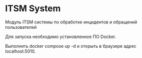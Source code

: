 # ITSM System
Модуль ITSM системы по обработке инцидентов и обращений пользователей

Для запуска необходимо установленное ПО Docker.

Выполнить docker compose up -d и открыть в браузере адрес localhost:5010.

